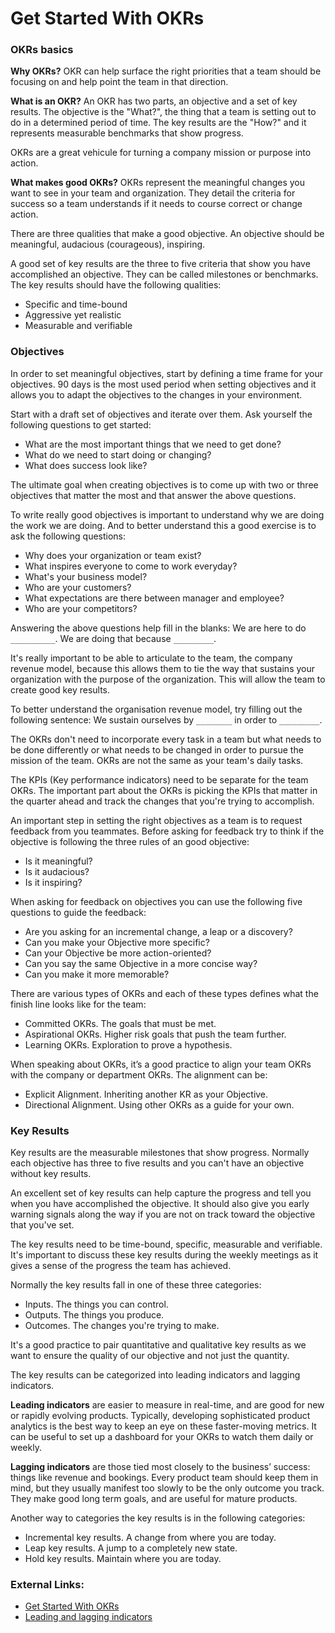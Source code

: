 # Get Started With OKRs

### OKRs basics

**Why OKRs?**
OKR can help surface the right priorities that a team should be focusing on and help point the team in that direction.

**What is an OKR?** An OKR has two parts, an objective and a set of key results. The objective is the "What?", the thing that a team is setting out to do in a determined period of time. The key results are the "How?" and it represents measurable benchmarks that show progress.

OKRs are a great vehicule for turning a company mission or purpose into action.

**What makes good OKRs?** OKRs represent the meaningful changes you want to see in your team and organization. They detail the criteria for success so a team understands if it needs to course correct or change action.

There are three qualities that make a good objective. An objective should be meaningful, audacious (courageous), inspiring.

A good set of key results are the three to five criteria that show you have accomplished an objective. They can be called milestones or benchmarks. The key results should have the following qualities:

- Specific and time-bound
- Aggressive yet realistic
- Measurable and verifiable

### Objectives

In order to set meaningful objectives, start by defining a time frame for your objectives. 90 days is the most used period when setting objectives and it allows you to adapt the objectives to the changes in your environment.

Start with a draft set of objectives and iterate over them. Ask yourself the following questions to get started:

- What are the most important things that we need to get done?
- What do we need to start doing or changing?
- What does success look like?

The ultimate goal when creating objectives is to come up with two or three objectives that matter the most and that answer the above questions.

To write really good objectives is important to understand why we are doing the work we are doing. And to better understand this a good exercise is to ask the following questions:

- Why does your organization or team exist?
- What inspires everyone to come to work everyday?
- What's your business model?
- Who are your customers?
- What expectations are there between manager and employee?
- Who are your competitors?

Answering the above questions help fill in the blanks: We are here to do `__________`. We are doing that because `_________`.

It's really important to be able to articulate to the team, the company revenue model, because this allows them to tie the way that sustains your organization with the purpose of the organization. This will allow the team to create good key results.

To better understand the organisation revenue model, try filling out the following sentence: We sustain ourselves by `________` in order to `_________`.

The OKRs don't need to incorporate every task in a team but what needs to be done differently or what needs to be changed in order to pursue the mission of the team. OKRs are not the same as your team's daily tasks.

The KPIs (Key performance indicators) need to be separate for the team OKRs. The important part about the OKRs is picking the KPIs that matter in the quarter ahead and track the changes that you're trying to accomplish.

An important step in setting the right objectives as a team is to request feedback from you teammates. Before asking for feedback try to think if the objective is following the three rules of an good objective:

- Is it meaningful?
- Is it audacious?
- Is it inspiring?

When asking for feedback on objectives you can use the following five questions to guide the feedback:

- Are you asking for an incremental change, a leap or a discovery?
- Can you make your Objective more specific?
- Can your Objective be more action-oriented?
- Can you say the same Objective in a more concise way?
- Can you make it more memorable?

There are various types of OKRs and each of these types defines what the finish line looks like for the team:

- Committed OKRs. The goals that must be met.
- Aspirational OKRs. Higher risk goals that push the team further.
- Learning OKRs. Exploration to prove a hypothesis.

When speaking about OKRs, it’s a good practice to align your team OKRs with the company or department OKRs. The alignment can be:

- Explicit Alignment. Inheriting another KR as your Objective.
- Directional Alignment. Using other OKRs as a guide for your own.

### Key Results

Key results are the measurable milestones that show progress. Normally each objective has three to five results and you can't have an objective without key results.

An excellent set of key results can help capture the progress and tell you when you have accomplished the objective. It should also give you early warning signals along the way if you are not on track toward the objective that you've set.

The key results need to be time-bound, specific, measurable and verifiable. It's important to discuss these key results during the weekly meetings as it gives a sense of the progress the team has achieved.

Normally the key results fall in one of these three categories:

- Inputs. The things you can control.
- Outputs. The things you produce.
- Outcomes. The changes you're trying to make.

It's a good practice to pair quantitative and qualitative key results as we want to ensure the quality of our objective and not just the quantity.

The key results can be categorized into leading indicators and lagging indicators.

**Leading indicators** are easier to measure in real-time, and are good for new or rapidly evolving products. Typically, developing sophisticated product analytics is the best way to keep an eye on these faster-moving metrics. It can be useful to set up a dashboard for your OKRs to watch them daily or weekly.

**Lagging indicators** are those tied most closely to the business’ success: things like revenue and bookings. Every product team should keep them in mind, but they usually manifest too slowly to be the only outcome you track. They make good long term goals, and are useful for mature products.

Another way to categories the key results is in the following categories:

- Incremental key results. A change from where you are today.
- Leap key results. A jump to a completely new state.
- Hold key results. Maintain where you are today.

### External Links:

- [Get Started With OKRs](https://www.whatmatters.com/get-started)
- [Leading and lagging indicators](https://www.linkedin.com/pulse/cheat-sheet-setting-okrs-kate-hopkins)
